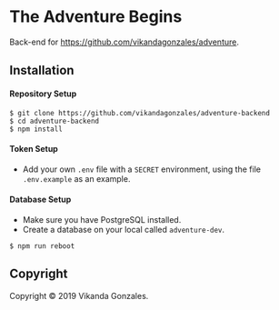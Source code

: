 # The Adventure Begins

Back-end for https://github.com/vikandagonzales/adventure.

## Installation

#### Repository Setup
```
$ git clone https://github.com/vikandagonzales/adventure-backend
$ cd adventure-backend
$ npm install
```

#### Token Setup
- Add your own `.env` file with a `SECRET` environment, using the file `.env.example` as an example.

#### Database Setup

- Make sure you have PostgreSQL installed.
- Create a database on your local called `adventure-dev`.
```
$ npm run reboot
```

## Copyright

Copyright &copy; 2019 Vikanda Gonzales.